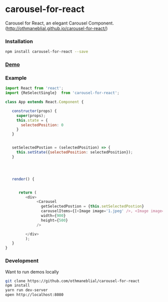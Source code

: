 # carousel-for-react



Carousel for React, an elegant Carousel Component. (http://othmaneblial.github.io/carousel-for-react/)



### Installation

```bash
npm install carousel-for-react --save
```



### [Demo](http://othmaneblial.github.io/carousel-for-react/)




### Example

```js
import React from 'react';
import {ReSelectSingle}  from 'carousel-for-react';

class App extends React.Component {

   constructor(props) {
     super(props);
     this.state = {
       selectedPosition: 0
     }
   }


   setSelectedPostion = (selectedPosition) => {
     this.setState({selectedPosition: selectedPosition});
   }




   render() {


      return (
         <div>
              <Carousel
                getSelectedPostion = {this.setSelectedPostion}
                carouselItems={[<Image image='1.jpeg' />, <Image image='2.jpg' />, <Image image='3.jpg' />, <Image image='4.jpeg' />, <Image image='5.jpeg' />]}
                width={900}
                height={500}
              />

         </div>
         );
   }
}

```



### Development
Want to run demos locally

```bash
git clone https://github.com/othmaneblial/carousel-for-react
npm install
yarn run dev-server
open http://localhost:8080
```
